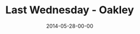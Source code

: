 ---
layout: message
category: message
series: "The New Man"
title: "Last Wednesday - Oakley"
date: 2014-05-28-00-00
message_id: 871
sc-permalink-url: "http://soundcloud.com/crdschurch/last-wednesday-may"
audio: "http://s3.amazonaws.com/crossroads-media/messages/audio/052814-lw-oakley.mp3"
audio-duration: ":"
description: "Last Wednesday - Oakley"
video: "http://s3.amazonaws.com/crossroads-media/messages/video/052814-lw-oakley.mp4"
video-duration: ":"
yt-embed-url: "//www.youtube.com/embed/c41wQrbdDhM"
video-image: "http://s3.amazonaws.com/crossroads-media/images/last-wednesday.jpg"
tag: 
 - last-wednesday
 - oakley
 - chuck-mingo
 - crossroads
 - crossroads-church
explicit: false
---